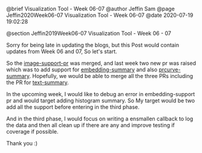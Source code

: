 @brief Visualization Tool - Week 06-07
@author Jeffin Sam
@page Jeffin2020Week06-07 Visualization Tool - Week 06-07
@date 2020-07-19 19:02:28

@section Jeffin2019Week06-07 Visualization Tool - Week 06 - 07

Sorry for being late in updating the blogs, but this Post would contain updates from Week 06 and 07, So let's start.

So the [image-support-pr](https://github.com/mlpack/mlboard/pull/6) was merged, and last week two new pr was raised which was to add support for [embedding-summary](https://github.com/mlpack/mlboard/pull/10) and also [prcurve-summary](https://github.com/mlpack/mlboard/pull/12). Hopefully, we would be able to merge all the three PRs including the PR for [text-summary](https://github.com/mlpack/mlboard/pull/7).

In the upcoming week, I would like to debug an error in embedding-support pr and would target adding histogram summary. So My target would be two add all the support before entering in the third phase.

And in the third phase, I would focus on writing a ensmallen callback to log the data and then all clean up if there are any and improve testing if coverage if possible.


Thank you :)

